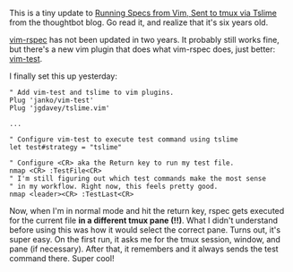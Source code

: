 <!--
.. title: Running RSpec with a single keystroke in a separate tmux session
.. slug: running-rspec-with-a-single-keystroke-in-a-separate-tmux-session
.. date: 2019-02-11 10:18:10 UTC+01:00
.. tags: rspec, vim, tmux, testing, rails, ruby
.. category: 
.. link: 
.. description: 
.. type: text
-->

This is a tiny update to [Running Specs from Vim, Sent to tmux via Tslime](https://thoughtbot.com/blog/running-specs-from-vim-sent-to-tmux-via-tslime) from the thoughtbot blog. Go read it, and realize that it's six years old.

[vim-rspec](https://github.com/thoughtbot/vim-rspec) has not been updated in two years. It probably still works fine, but there's a new vim plugin that does what vim-rspec does, just better: [vim-test](https://github.com/janko/vim-test).

I finally set this up yesterday:

```vim
" Add vim-test and tslime to vim plugins.
Plug 'janko/vim-test'
Plug 'jgdavey/tslime.vim'

...

" Configure vim-test to execute test command using tslime
let test#strategy = "tslime"

" Configure <CR> aka the Return key to run my test file.
nmap <CR> :TestFile<CR>
" I'm still figuring out which test commands make the most sense
" in my workflow. Right now, this feels pretty good.
nmap <leader><CR> :TestLast<CR>
```

Now, when I'm in normal mode and hit the return key, rspec gets executed for the current file **in a different tmux pane (!!)**. What I didn't understand before using this was how it would select the correct pane. Turns out, it's super easy. On the first run, it asks me for the tmux session, window, and pane (if necessary). After that, it remembers and it always sends the test command there. Super cool!
